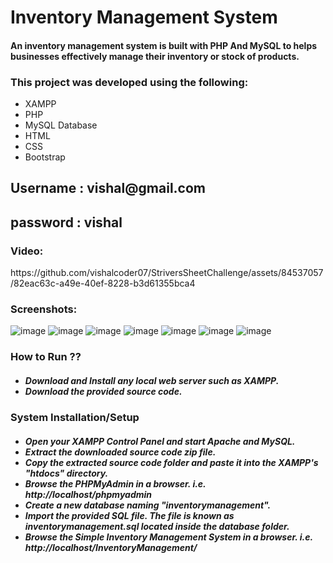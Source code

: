 <body>
    <h1>Inventory Management System</h1>
  <h4>An inventory management system is built with PHP And MySQL to helps businesses effectively manage their inventory or stock of products.</h4>
    <h3>This project was developed using the following:</h3>
<ul>
    <li>XAMPP</li>
    <li>PHP</li>
    <li>MySQL Database</li>
    <li>HTML</li>
    <li>CSS</li>
    <li>Bootstrap</li>
  </ul>
    <h2>Username : vishal@gmail.com </h2>
    <h2>password : vishal </h2>
    <h3>Video:</h3>
    https://github.com/vishalcoder07/StriversSheetChallenge/assets/84537057/82eac63c-a49e-40ef-8228-b3d61355bca4
    
<h3>Screenshots:</h3>

  ![image](https://github.com/vishalcoder07/vishalcoder07.github.io/assets/84537057/e12caf3a-b924-4485-a817-7a4c39478286)
  ![image](https://github.com/vishalcoder07/vishalcoder07.github.io/assets/84537057/01b2ee71-152d-466e-bb8e-61a63a69f2d6)
  ![image](https://github.com/vishalcoder07/vishalcoder07.github.io/assets/84537057/3bb328b1-ddfe-4717-8b59-b1a743e142ba)
  ![image](https://github.com/vishalcoder07/vishalcoder07.github.io/assets/84537057/b003425c-55e5-4cb1-a87f-6928e2209817)
  ![image](https://github.com/vishalcoder07/vishalcoder07.github.io/assets/84537057/1a3fe333-25fb-44b8-9dc6-f15dc4e79491)
  ![image](https://github.com/vishalcoder07/vishalcoder07.github.io/assets/84537057/9df5a4ca-b144-43a3-8bed-fc7db9a54cda)
  ![image](https://github.com/vishalcoder07/vishalcoder07.github.io/assets/84537057/b3a16263-e6d9-4dda-8b40-3197c9fb31b2)






  

  <h3>How to Run ??</h3>
  <h5>
    <ul>
        <li>Download and Install any local web server such as XAMPP.</li>
        <li>Download the provided source code.</li>
    </ul>
  </h5>

  
  <h3>System Installation/Setup</h3>
  <h5>
    <ul>
        <li>Open your XAMPP Control Panel and start Apache and MySQL.</li>
        <li>Extract the downloaded source code zip file.</li>
        <li>Copy the extracted source code folder and paste it into the XAMPP's "htdocs" directory.</li>
        <li>Browse the PHPMyAdmin in a browser. i.e. http://localhost/phpmyadmin</li>
        <li>Create a new database naming "inventorymanagement".</li>
        <li>Import the provided SQL file. The file is known as inventorymanagement.sql located inside the database folder.</li>
        <li>Browse the Simple Inventory Management System in a browser. i.e. http://localhost/InventoryManagement/</li>
    </ul>
  </h5>
</body>
</html>



